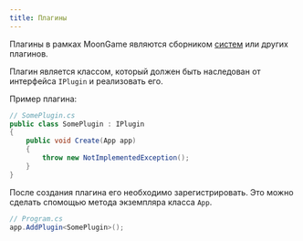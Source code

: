 ```yaml
---
title: Плагины
---
```


Плагины в рамках MoonGame являются сборником [систем](/moongame/engine/systems) или других плагинов.

Плагин является классом, который должен быть наследован от интерфейса `IPlugin` и реализовать его.

Пример плагина:

```csharp
// SomePlugin.cs
public class SomePlugin : IPlugin
{
    public void Create(App app)
    {
        throw new NotImplementedException();
    }
}
```

После создания плагина его необходимо зарегистрировать. Это можно сделать спомощью метода экземпляра класса `App`.

```csharp
// Program.cs
app.AddPlugin<SomePlugin>();
```
